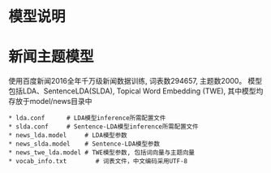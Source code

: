 # 模型说明

# 新闻主题模型

使用百度新闻2016全年千万级新闻数据训练, 词表数294657, 主题数2000。
模型包括LDA、SentenceLDA(SLDA), Topical Word Embedding (TWE), 其中模型均存放于model/news目录中

    * lda.conf      # LDA模型inference所需配置文件
    * slda.conf     # Sentence-LDA模型inference所需配置文件
    * news_lda.model     # LDA模型参数
    * news_slda.model    # Sentence-LDA模型参数
    * news_twe_lda.model # TWE模型参数, 包括词向量与主题向量
    * vocab_info.txt        # 词表文件，中文编码采用UTF-8
